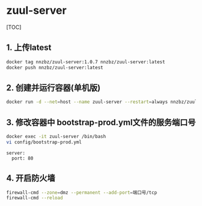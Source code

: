 # zuul-server

[TOC]

## 1. 上传latest

```sh
docker tag nnzbz/zuul-server:1.0.7 nnzbz/zuul-server:latest
docker push nnzbz/zuul-server:latest
```

## 2. 创建并运行容器(单机版)

```sh
docker run -d --net=host --name zuul-server --restart=always nnzbz/zuul-server
```

## 3. 修改容器中 bootstrap-prod.yml文件的服务端口号

```sh
docker exec -it zuul-server /bin/bash
vi config/bootstrap-prod.yml
```

```text
server:
  port: 80
```

## 4. 开启防火墙

```sh
firewall-cmd --zone=dmz --permanent --add-port=端口号/tcp
firewall-cmd --reload
```
